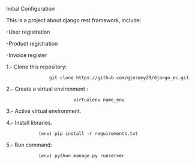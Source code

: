 Initial Configuration

This is a project about django rest framework, include:

-User registration

-Product registration

-Invoice register


1.- Clone this repository:

                    git clone https://github.com/gjeremy29/django_ec.git
2.- Create a virtual environment :

                             virtualenv name_env
3.- Active virtual environment.

4.- Install libraries.

                (env) pip install -r requirements.txt 
5.- Run command:

                (env) python manage.py runserver 
